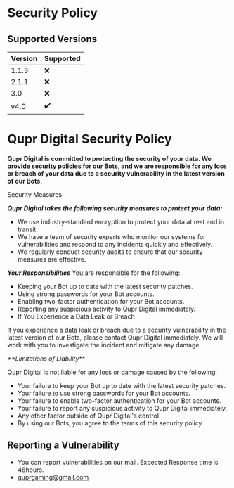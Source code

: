 # Security Policy

## Supported Versions

| Version | Supported          |
| ------- | ------------------ |
| 1.1.3   |        ❌         |
| 2.1.1   |        ❌         |
| 3.0     |        ❌         |
| v4.0    |       ✔️         |
# Qupr Digital Security Policy

**Qupr Digital is committed to protecting the security of your data. We provide security policies for our Bots, and we are responsible for any loss or breach of your data due to a security vulnerability in the latest version of our Bots.**

Security Measures

_**Qupr Digital takes the following security measures to protect your data:**_

 - We use industry-standard encryption to protect your data at rest and in transit.
 - We have a team of security experts who monitor our systems for vulnerabilities and respond to any incidents quickly and effectively.
 - We regularly conduct security audits to ensure that our security measures are effective.

_**Your Responsibilities**_
You are responsible for the following:

 - Keeping your Bot up to date with the latest security patches.
 - Using strong passwords for your Bot accounts.
 - Enabling two-factor authentication for your Bot accounts.
 - Reporting any suspicious activity to Qupr Digital immediately.
 - If You Experience a Data Leak or Breach

If you experience a data leak or breach due to a security vulnerability in the latest version of our Bots, please contact Qupr Digital immediately. We will work with you to investigate the incident and mitigate any damage.

_**Limitations of Liability_**

Qupr Digital is not liable for any loss or damage caused by the following:

 - Your failure to keep your Bot up to date with the latest security patches.
 - Your failure to use strong passwords for your Bot accounts.
 - Your failure to enable two-factor authentication for your Bot accounts.
 - Your failure to report any suspicious activity to Qupr Digital immediately.
 - Any other factor outside of Qupr Digital's control.
 - By using our Bots, you agree to the terms of this security policy.


## Reporting a Vulnerability

- You can report vulnerabilities on our mail. Expected Response time is 48hours.
- quprgaming@gmail.com
